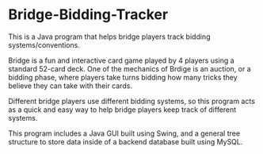 # Bridge-Bidding-Tracker

This is a Java program that helps bridge players track bidding systems/conventions. 

Bridge is a fun and interactive card game played by 4 players using a standard 52-card deck. One of the mechanics of Brdige is an auction, or a bidding phase, where players take turns bidding how many tricks they believe they can take with their cards. 

Different bridge players use different bidding systems, so this program acts as a quick and easy way to help bridge players keep track of different systems.

This program includes a Java GUI built using Swing, and a general tree structure to store data inside of a backend database built using MySQL.

